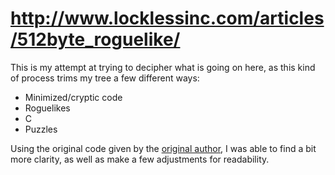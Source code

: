 # <http://www.locklessinc.com/articles/512byte_roguelike/>

This is my attempt at trying to decipher what is going on here, as this kind of process trims my tree a few different ways:

* Minimized/cryptic code
* Roguelikes
* C
* Puzzles

Using the original code given by the [original author](http://www.locklessinc.com/articles/512byte_roguelike/), I was able to find a bit more clarity, as well as make a few adjustments for readability.

